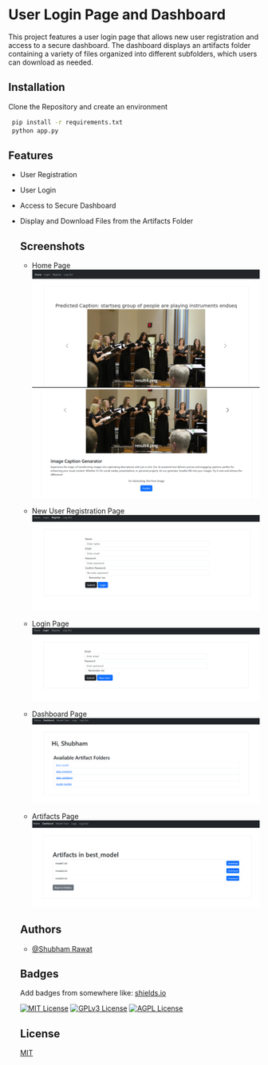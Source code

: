 
  # User Login Page and Dashboard
  
This project features a user login page that allows new user registration and access to a secure dashboard. The dashboard displays an artifacts folder containing a variety of files organized into different subfolders, which users can download as needed.
  
  


  ## Installation
  
  Clone the Repository and create an environment
  
  ```bash
   pip install -r requirements.txt
   python app.py
  ```
      

## Features

- User Registration

- User Login

- Access to Secure Dashboard

- Display and Download Files from the Artifacts Folder
  


  ## Screenshots
  - Home Page
  ![Home Page](static/readme/home1.png)
  ![Home Page](static/readme/home2.png)

  - New User Registration Page
  ![Registration](static/readme/newUser.png)

  - Login Page
  ![Login Page](static/readme/Login1.png)

  - Dashboard Page
  ![Dashboard Page](static/readme/dashboard.png)

  - Artifacts Page
  ![Artifacts](static/readme/artifacts.png)
  


  ## Authors
  
  - [@Shubham Rawat](https://www.github.com/rawatshubham09)
  
  


  ## Badges
  
  Add badges from somewhere like: [shields.io](https://shields.io/)
  
  [![MIT License](https://img.shields.io/badge/License-MIT-green.svg)](https://choosealicense.com/licenses/mit/)
  [![GPLv3 License](https://img.shields.io/badge/License-GPL%20v3-yellow.svg)](https://opensource.org/licenses/)
  [![AGPL License](https://img.shields.io/badge/license-AGPL-blue.svg)](http://www.gnu.org/licenses/agpl-3.0)
  
  


  ## License
  
  [MIT](https://choosealicense.com/licenses/mit/)
  
  
